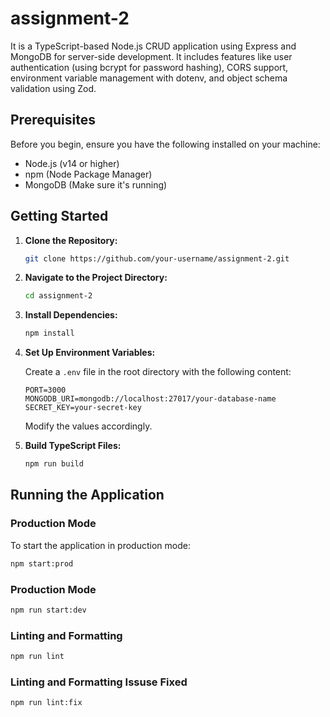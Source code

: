 # assignment-2

It is a TypeScript-based Node.js CRUD application using Express and MongoDB for server-side development. It includes features like user authentication (using bcrypt for password hashing), CORS support, environment variable management with dotenv, and object schema validation using Zod.

## Prerequisites

Before you begin, ensure you have the following installed on your machine:

- Node.js (v14 or higher)
- npm (Node Package Manager)
- MongoDB (Make sure it's running)

## Getting Started

1. **Clone the Repository:**

   ```bash
   git clone https://github.com/your-username/assignment-2.git
   ```

2. **Navigate to the Project Directory:**

   ```bash
   cd assignment-2
   ```

3. **Install Dependencies:**

   ```bash
   npm install
   ```

4. **Set Up Environment Variables:**

   Create a `.env` file in the root directory with the following content:

   ```env
   PORT=3000
   MONGODB_URI=mongodb://localhost:27017/your-database-name
   SECRET_KEY=your-secret-key
   ```

   Modify the values accordingly.

5. **Build TypeScript Files:**

   ```bash
   npm run build
   ```

## Running the Application

### Production Mode

To start the application in production mode:

```bash
npm start:prod
```

### Production Mode

```bash
npm run start:dev

```

### Linting and Formatting

```bash
npm run lint

```

### Linting and Formatting Issuse Fixed

```bash
npm run lint:fix

```
